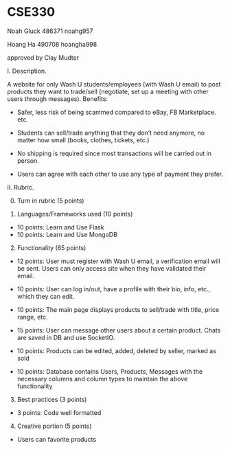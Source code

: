 # CSE330
Noah Gluck 486371 noahg957

Hoang Ha 490708 hoangha998


approved by Clay Mudter

I. Description.

A website for only Wash U students/employees (with Wash U email) to post products they want to trade/sell (negotiate, set up a meeting with other users through messages). Benefits:

- Safer, less risk of being scammed compared to eBay, FB Marketplace. etc.

- Students can sell/trade anything that they don’t need anymore, no matter how small (books, clothes, tickets, etc.)

- No shipping is required since most transactions will be carried out in person.

- Users can agree with each other to use any type of payment they prefer.

II. Rubric.

0. Turn in rubric (5 points)

1. Languages/Frameworks used (10 points)

- 10 points: Learn and Use Flask
- 10 points: Learn and Use MongoDB

2. Functionality (65 points)

- 12 points: User must register with Wash U email, a verification email will be sent. Users can only access site when they have validated their email.

- 10 points: User can log in/out, have a profile with their bio, info, etc., which they can edit.

- 10 points: The main page displays products to sell/trade with title, price range, etc.

- 15 points: User can message other users about a certain product. Chats are saved in DB and use SocketIO. 

- 10 points: Products can be edited, added, deleted by seller, marked as sold

- 10 points: Database contains Users, Products, Messages with the necessary columns and column types to maintain the above functionality

3. Best practices (3 points)

- 3 points: Code well formatted

4. Creative portion (5 points)

- Users can favorite products
